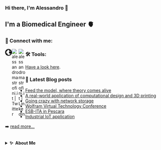 ### Hi there, I'm Alessandro 👋

## I'm a Biomedical Engineer 🫀

### 🔗 Connect with me:

[<img align="left" alt="alessandromastrofini.it" width="22px" src="https://raw.githubusercontent.com/iconic/open-iconic/master/svg/globe.svg" />](https://alessandromastrofini.it)
[<img align="left" alt="alessandromastrofini.it | Twitter" width="22px" src="https://cdn.jsdelivr.net/npm/simple-icons@v3/icons/twitter.svg" />](https://twitter.com/alessandro_mstr)
[<img align="left" alt="alessandromastrofini.it | LinkedIn" width="22px" src="https://cdn.jsdelivr.net/npm/simple-icons@v3/icons/linkedin.svg" />](https://www.linkedin.com/in/alessandro-mastrofini/)


### 🛠 Tools:

[Have a look here](https://alessandromastrofini.it/topics-2/).

### 📕  Latest Blog posts
<!-- BLOG-POST-LIST:START -->
- [Feed the model, where theory comes alive](https://alessandromastrofini.it/2025/04/05/feed-the-model-where-theory-comes-alive/)
- [A real-world application of computational design and  3D printing](https://alessandromastrofini.it/2025/03/30/real-world-application-computational-design-3d-printing/)
- [Going crazy with network storage](https://alessandromastrofini.it/2024/12/15/going-crazy-with-network-drives-storage/)
- [Wolfram Virtual Technology Conference](https://alessandromastrofini.it/2024/11/04/wolfram-virtual-technology-conference/)
- [ESB-ITA in Pescara](https://alessandromastrofini.it/2024/10/05/esb-ita-in-pescara/)
- [Industrial IoT application](https://alessandromastrofini.it/2024/08/12/industrial-iot-application/)
<!-- BLOG-POST-LIST:END -->
➡️ [read more...](https://alessandromastrofini.it)

<br>

<details>
  <summary><b>✨&nbsp;&nbsp;About&nbsp;Me</b></summary>
  <br/>
  
  I am a Biomedical Engineer. 
  
  I'm from Rome, Italy.
</details>  
